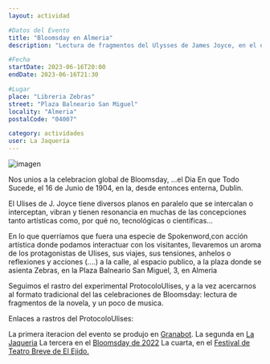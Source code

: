 ```yaml
---
layout: actividad

#Datos del Evento
title: "Bloomsday en Almeria"
description: "Lectura de fragmentos del Ulysses de James Joyce, en el dia en que todo sucede"

#Fecha
startDate: 2023-06-16T20:00
endDate: 2023-06-16T21:30

#Lugar
place: "Libreria Zebras"
street: "Plaza Balneario San Miguel"
locality: "Almeria"
postalCode: "04007"

category: actividades
user: La Jaquería
---
```


![imagen](https://lajaqueria.org/recursos/aGenteUlises/cartel_bloomsday_2023.jpg)


Nos unios a la celebracion global de Bloomsday, 
...el Dia En que Todo Sucede, el 16 de Junio de 1904, en la, desde entonces enterna, Dublin.

El Ulises de J. Joyce tiene diversos planos en paralelo que se intercalan o
interceptan, vibran y tienen resonancia en muchas de las concepciones tanto artísticas
como, por qué no, tecnológicas o científicas…

En lo que querríamos que fuera una especie de Spokenword,con acción artística
donde podamos interactuar con los visitantes, llevaremos un aroma de los
protagonistas de Ulises, sus viajes, sus tensiones, anhelos o reflexiones y acciones
(....) a la calle, al espacio publico, a la plaza donde se asienta Zebras, en la
Plaza Balneario San Miguel, 3, en Almeria

Seguimos el rastro del experimental ProtocoloUlises, y a la vez acercarnos al formato 
tradicional del las celebraciones de Bloomsday: lectura de fragmentos de la novela, y 
un poco de musica. 

Enlaces a rastros del ProtocoloUlises:

La primera iteracion del evento se produjo en [Granabot](https://lajaqueria.org/actividades/2022/04/28/protocolo-ulises-granabot.html).
La segunda en [La Jaqueria](https://lajaqueria.org/actividades/2022/04/28/protocolo-ulises-granabot.html)
La tercera en el [Bloomsday de 2022](https://lajaqueria.org/actividades/2022/06/16/protocolo-ulises-bloomsday.html)
La cuarta, en el [Festival de Teatro Breve de El Ejido.](https://lajaqueria.org/actividades/2022/07/22/protocolo-ulises-teatro-breve.html)
